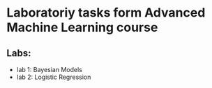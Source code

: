 # Laboratoriy tasks form Advanced Machine Learning course

## Labs:
- lab 1: Bayesian Models
- lab 2: Logistic Regression